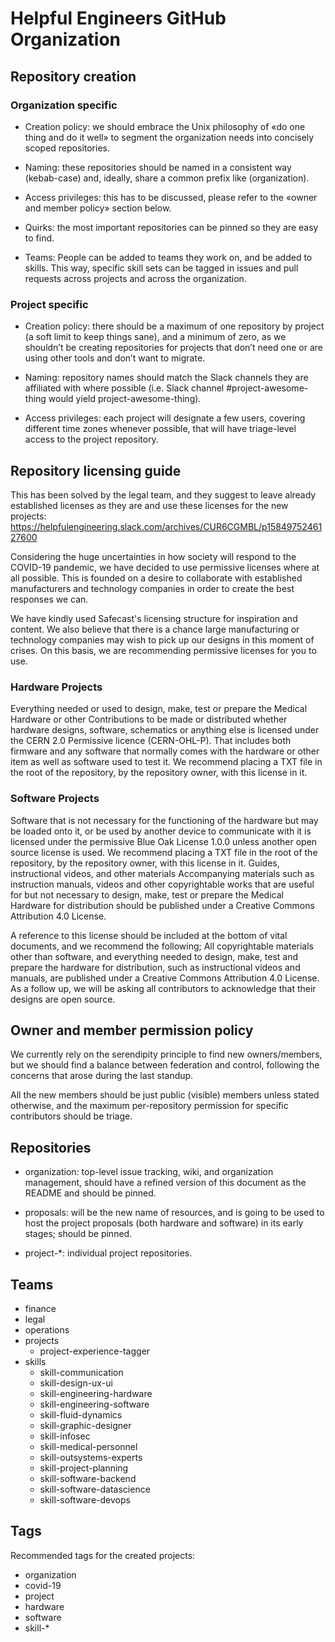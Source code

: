 # Helpful Engineers GitHub Organization

## Repository creation

### Organization specific
* Creation policy: we should embrace the Unix philosophy of «do one thing and do it well» to segment the organization needs into concisely scoped repositories.

* Naming: these repositories should be named in a consistent way (kebab-case) and, ideally, share a common prefix like (organization).

* Access privileges: this has to be discussed, please refer to the «owner and member policy» section below.

* Quirks: the most important repositories can be pinned so they are easy to find.

* Teams: People can be added to teams they work on, and be added to skills. This way, specific skill sets can be tagged in issues and pull requests across projects and across the organization.

### Project specific
* Creation policy: there should be a maximum of one repository by project (a soft limit to keep things sane), and a minimum of zero, as we shouldn’t be creating repositories for projects that don’t need one or are using other tools and don’t want to migrate.

* Naming: repository names should match the Slack channels they are affiliated with where possible (i.e. Slack channel #project-awesome-thing would yield project-awesome-thing). 

* Access privileges: each project will designate a few users, covering different time zones whenever possible, that will have triage-level access to the project repository.

## Repository licensing guide
This has been solved by the legal team, and they suggest to leave already established licenses as they are and use these licenses for the new projects: https://helpfulengineering.slack.com/archives/CUR6CGMBL/p1584975246127600 

Considering the huge uncertainties in how society will respond to the COVID-19 pandemic, we have decided to use permissive licenses where at all possible. This is founded on a desire to collaborate with established manufacturers and technology companies in order to create the best responses we can.

We have kindly used Safecast's licensing structure for inspiration and content. We also believe that there is a chance large manufacturing or technology companies may wish to pick up our designs in this moment of crises. On this basis, we are recommending permissive licenses for you to use.

### Hardware Projects
Everything needed or used to design, make, test or prepare the Medical Hardware or other Contributions  to be made or distributed whether hardware designs, software, schematics or anything else is licensed under the CERN 2.0 Permissive licence (CERN-OHL-P).
That includes both firmware and any software that normally comes with the  hardware or other item as well as software used to test it. We recommend placing a TXT file in the root of the repository, by the repository owner, with this license in it.

### Software Projects
Software that is not necessary for the functioning of the hardware but may be loaded onto it, or be used by another device to communicate with it is licensed under the permissive Blue Oak License 1.0.0 unless another open source license is used. We recommend placing a TXT file in the root of the repository, by the repository owner, with this license in it.
Guides, instructional videos, and other materials
Accompanying materials such as instruction manuals, videos and other copyrightable works that are useful for but not necessary to design, make, test or prepare the Medical Hardware for distribution should be published under a Creative Commons Attribution 4.0 License. 

A reference to this license should be included at the bottom of vital documents, and we recommend the following;
All copyrightable materials  other than software, and everything needed to design, make, test and prepare the hardware for distribution, such as instructional videos and manuals, are published under a Creative Commons Attribution 4.0 License.
As a follow up, we will be asking all contributors to acknowledge that their designs are open source.

## Owner and member permission policy
We currently rely on the serendipity principle to find new owners/members, but we should find a balance between federation and control, following the concerns that arose during the last standup.

All the new members should be just public (visible) members unless stated otherwise, and the maximum per-repository permission for specific contributors should be triage.


## Repositories
* organization: top-level issue tracking, wiki, and organization management, should have a refined version of this document as the README and should be pinned.

* proposals: will be the new name of resources, and is going to be used to host the project proposals (both hardware and software) in its early stages; should be pinned.

* project-\*: individual project repositories. 

## Teams

* finance
* legal
* operations
* projects
  * project-experience-tagger
* skills
  * skill-communication
  * skill-design-ux-ui
  * skill-engineering-hardware
  * skill-engineering-software
  * skill-fluid-dynamics
  * skill-graphic-designer
  * skill-infosec
  * skill-medical-personnel
  * skill-outsystems-experts
  * skill-project-planning
  * skill-software-backend
  * skill-software-datascience
  * skill-software-devops
  
## Tags

Recommended tags for the created projects:

* organization
* covid-19
* project
* hardware
* software
* skill-\* 

